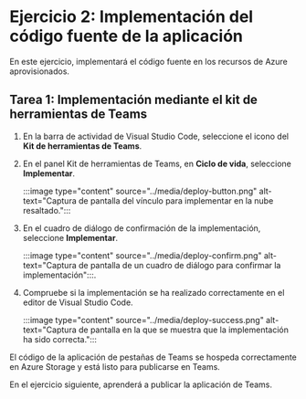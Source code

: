 # Ejercicio 2: Implementación del código fuente de la aplicación

En este ejercicio, implementará el código fuente en los recursos de Azure aprovisionados.

## Tarea 1: Implementación mediante el kit de herramientas de Teams

1. En la barra de actividad de Visual Studio Code, seleccione el icono del **Kit de herramientas de Teams**.

2. En el panel Kit de herramientas de Teams, en **Ciclo de vida**, seleccione **Implementar**.

    :::image type="content" source="../media/deploy-button.png" alt-text="Captura de pantalla del vínculo para implementar en la nube resaltado.":::

3. En el cuadro de diálogo de confirmación de la implementación, seleccione **Implementar**.

    :::image type="content" source="../media/deploy-confirm.png" alt-text="Captura de pantalla de un cuadro de diálogo para confirmar la implementación":::.

4. Compruebe si la implementación se ha realizado correctamente en el editor de Visual Studio Code.

    :::image type="content" source="../media/deploy-success.png" alt-text="Captura de pantalla en la que se muestra que la implementación ha sido correcta.":::

El código de la aplicación de pestañas de Teams se hospeda correctamente en Azure Storage y está listo para publicarse en Teams.

En el ejercicio siguiente, aprenderá a publicar la aplicación de Teams.
